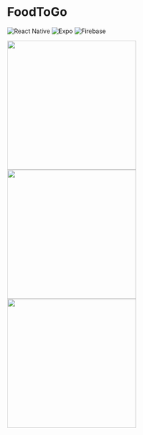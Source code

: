 # FoodToGo


![React Native](https://img.shields.io/badge/react_native-%2320232a.svg?style=for-the-badge&logo=react&logoColor=%2361DAFB)
![Expo](https://img.shields.io/badge/expo-1C1E24?style=for-the-badge&logo=expo&logoColor=#D04A37)
![Firebase](https://img.shields.io/badge/firebase-%23039BE5.svg?style=for-the-badge&logo=firebase)


<p float="middle">
  <img src="https://res.cloudinary.com/ds4m4cban/image/upload/v1642476758/images/FoodToGo/Screenshot_20220117-183323_Expo_Go_2_qsuz79.jpg" width="300" />
  <img src="https://res.cloudinary.com/ds4m4cban/image/upload/v1642476757/images/FoodToGo/Screenshot_20220117-180500_Expo_Go_2_io0loi.jpg" width="300" /> 
  <img src="https://res.cloudinary.com/ds4m4cban/image/upload/v1642476757/images/FoodToGo/Screenshot_20220117-180505_Expo_Go_2_ftcby9.jpg" width="300" />
</p>
